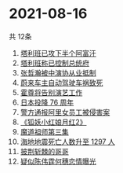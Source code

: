 # 2021-08-16
  共 12条

  <!-- BEGIN -->
  <!-- 最后更新时间:Mon Aug 16 2021 04:13:18 GMT+0000 (Coordinated Universal Time) -->
  1. [塔利班已攻下半个阿富汗](https://www.zhihu.com/search?q=塔利班)
1. [塔利班称已控制总统府](https://www.zhihu.com/search?q=阿富汗)
1. [张哲瀚被中演协从业抵制](https://www.zhihu.com/search?q=张哲瀚)
1. [蔚来车主自动驾驶车祸致死](https://www.zhihu.com/search?q=蔚来)
1. [霍尊将告别演艺工作](https://www.zhihu.com/search?q=霍尊)
1. [日本投降 76 周年](https://www.zhihu.com/search?q=日本投降)
1. [警方通报阿里女员工被侵害案](https://www.zhihu.com/search?q=阿里女员工)
1. [《狐妖小红娘月红2》](https://www.zhihu.com/search?q=狐妖小红娘)
1. [魔道祖师第三集](https://www.zhihu.com/search?q=魔道祖师)
1. [海地地震死亡人数升至 1297 人](https://www.zhihu.com/search?q=海地地震)
1. [披荆斩棘的哥哥](https://www.zhihu.com/search?q=披荆斩棘的哥哥)
1. [疑似陈伟霆何穗恋情曝光](https://www.zhihu.com/search?q=陈伟霆何穗)
  <!-- END -->
  